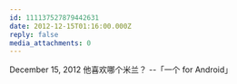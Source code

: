 ```yaml
---
id: 111137527879442631
date: 2012-12-15T01:16:00.000Z
reply: false
media_attachments: 0
---
```


December 15, 2012 他喜欢哪个米兰？ --「一个 for Android」​​​​

